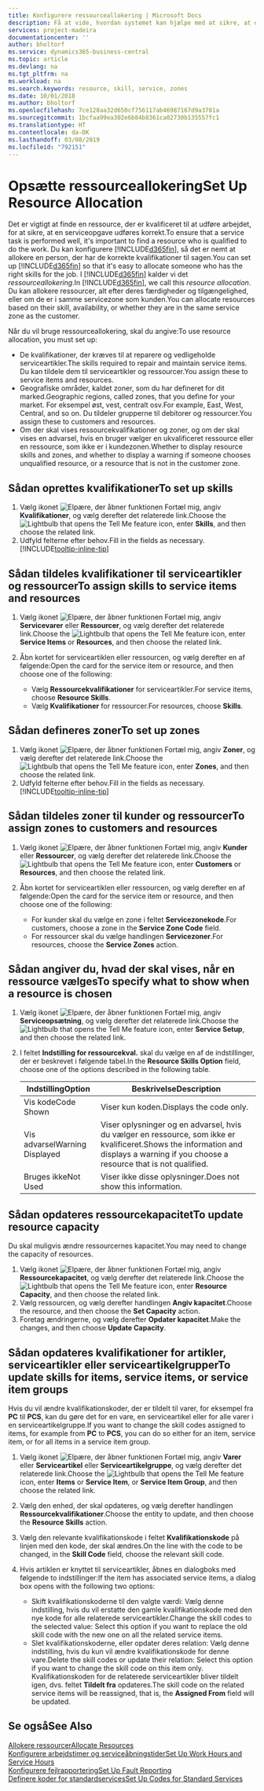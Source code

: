 ```yaml
---
title: Konfigurere ressourceallokering | Microsoft Docs
description: Få at vide, hvordan systemet kan hjælpe med at sikre, at den person, du tildeler en serviceydelse, har de nødvendige kvalifikationer til at udføre ydelsen.
services: project-madeira
documentationcenter: ''
author: bholtorf
ms.service: dynamics365-business-central
ms.topic: article
ms.devlang: na
ms.tgt_pltfrm: na
ms.workload: na
ms.search.keywords: resource, skill, service, zones
ms.date: 10/01/2018
ms.author: bholtorf
ms.openlocfilehash: 7ce128aa32d650cf756117ab46987167d9a3781a
ms.sourcegitcommit: 1bcfaa99ea302e6b84b8361ca02730b135557fc1
ms.translationtype: HT
ms.contentlocale: da-DK
ms.lasthandoff: 03/08/2019
ms.locfileid: "792151"
---
```

# <a name="set-up-resource-allocation"></a><span data-ttu-id="65137-103">Opsætte ressourceallokering</span><span class="sxs-lookup"><span data-stu-id="65137-103">Set Up Resource Allocation</span></span>
<span data-ttu-id="65137-104">Det er vigtigt at finde en ressource, der er kvalificeret til at udføre arbejdet, for at sikre, at en serviceopgave udføres korrekt.</span><span class="sxs-lookup"><span data-stu-id="65137-104">To ensure that a service task is performed well, it's important to find a resource who is qualified to do the work.</span></span> <span data-ttu-id="65137-105">Du kan konfigurere [!INCLUDE[d365fin](includes/d365fin_md.md)], så det er nemt at allokere en person, der har de korrekte kvalifikationer til sagen.</span><span class="sxs-lookup"><span data-stu-id="65137-105">You can set up [!INCLUDE[d365fin](includes/d365fin_md.md)] so that it's easy to allocate someone who has the right skills for the job.</span></span> <span data-ttu-id="65137-106">I [!INCLUDE[d365fin](includes/d365fin_md.md)] kalder vi det _ressourceallokering_.</span><span class="sxs-lookup"><span data-stu-id="65137-106">In [!INCLUDE[d365fin](includes/d365fin_md.md)], we call this _resource allocation_.</span></span> <span data-ttu-id="65137-107">Du kan allokere ressourcer, alt efter deres færdigheder og tilgængelighed, eller om de er i samme servicezone som kunden.</span><span class="sxs-lookup"><span data-stu-id="65137-107">You can allocate resources based on their skill, availability, or whether they are in the same service zone as the customer.</span></span> 

<span data-ttu-id="65137-108">Når du vil bruge ressourceallokering, skal du angive:</span><span class="sxs-lookup"><span data-stu-id="65137-108">To use resource allocation, you must set up:</span></span>  
  
* <span data-ttu-id="65137-109">De kvalifikationer, der kræves til at reparere og vedligeholde serviceartikler.</span><span class="sxs-lookup"><span data-stu-id="65137-109">The skills required to repair and maintain service items.</span></span> <span data-ttu-id="65137-110">Du kan tildele dem til serviceartikler og ressourcer.</span><span class="sxs-lookup"><span data-stu-id="65137-110">You assign these to service items and resources.</span></span>  
* <span data-ttu-id="65137-111">Geografiske områder, kaldet zoner, som du har defineret for dit marked.</span><span class="sxs-lookup"><span data-stu-id="65137-111">Geographic regions, called zones, that you define for your market.</span></span> <span data-ttu-id="65137-112">For eksempel øst, vest, centralt osv.</span><span class="sxs-lookup"><span data-stu-id="65137-112">For example, East, West, Central, and so on.</span></span> <span data-ttu-id="65137-113">Du tildeler grupperne til debitorer og ressourcer.</span><span class="sxs-lookup"><span data-stu-id="65137-113">You assign these to customers and resources.</span></span>  
* <span data-ttu-id="65137-114">Om der skal vises ressourcekvalifikationer og zoner, og om der skal vises en advarsel, hvis en bruger vælger en ukvalificeret ressource eller en ressource, som ikke er i kundezonen.</span><span class="sxs-lookup"><span data-stu-id="65137-114">Whether to display resource skills and zones, and whether to display a warning if someone chooses unqualified resource, or a resource that is not in the customer zone.</span></span>  

## <a name="to-set-up-skills"></a><span data-ttu-id="65137-115">Sådan oprettes kvalifikationer</span><span class="sxs-lookup"><span data-stu-id="65137-115">To set up skills</span></span>
1. <span data-ttu-id="65137-116">Vælg ikonet ![Elpære, der åbner funktionen Fortæl mig](media/ui-search/search_small.png "Fortæl mig, hvad du vil foretage dig"), angiv **Kvalifikationer**, og vælg derefter det relaterede link.</span><span class="sxs-lookup"><span data-stu-id="65137-116">Choose the ![Lightbulb that opens the Tell Me feature](media/ui-search/search_small.png "Tell me what you want to do") icon, enter **Skills**, and then choose the related link.</span></span>  
2. <span data-ttu-id="65137-117">Udfyld felterne efter behov.</span><span class="sxs-lookup"><span data-stu-id="65137-117">Fill in the fields as necessary.</span></span> [!INCLUDE[tooltip-inline-tip](includes/tooltip-inline-tip_md.md)]  

## <a name="to-assign-skills-to-service-items-and-resources"></a><span data-ttu-id="65137-118">Sådan tildeles kvalifikationer til serviceartikler og ressourcer</span><span class="sxs-lookup"><span data-stu-id="65137-118">To assign skills to service items and resources</span></span>
1. <span data-ttu-id="65137-119">Vælg ikonet ![Elpære, der åbner funktionen Fortæl mig](media/ui-search/search_small.png "Fortæl mig, hvad du vil foretage dig"), angiv **Servicevarer** eller **Ressourcer**, og vælg derefter det relaterede link.</span><span class="sxs-lookup"><span data-stu-id="65137-119">Choose the ![Lightbulb that opens the Tell Me feature](media/ui-search/search_small.png "Tell me what you want to do") icon, enter **Service Items** or **Resources**, and then choose the related link.</span></span>  
2. <span data-ttu-id="65137-120">Åbn kortet for serviceartiklen eller ressourcen, og vælg derefter en af følgende:</span><span class="sxs-lookup"><span data-stu-id="65137-120">Open the card for the service item or resource, and then choose one of the following:</span></span>  
  
    * <span data-ttu-id="65137-121">Vælg **Ressourcekvalifikationer** for serviceartikler.</span><span class="sxs-lookup"><span data-stu-id="65137-121">For service items, choose **Resource Skills**.</span></span>  
    * <span data-ttu-id="65137-122">Vælg **Kvalifikationer** for ressourcer.</span><span class="sxs-lookup"><span data-stu-id="65137-122">For resources, choose **Skills**.</span></span>  

## <a name="to-set-up-zones"></a><span data-ttu-id="65137-123">Sådan defineres zoner</span><span class="sxs-lookup"><span data-stu-id="65137-123">To set up zones</span></span>
1. <span data-ttu-id="65137-124">Vælg ikonet ![Elpære, der åbner funktionen Fortæl mig](media/ui-search/search_small.png "Fortæl mig, hvad du vil foretage dig"), angiv **Zoner**, og vælg derefter det relaterede link.</span><span class="sxs-lookup"><span data-stu-id="65137-124">Choose the ![Lightbulb that opens the Tell Me feature](media/ui-search/search_small.png "Tell me what you want to do") icon, enter **Zones**, and then choose the related link.</span></span>  
2. <span data-ttu-id="65137-125">Udfyld felterne efter behov.</span><span class="sxs-lookup"><span data-stu-id="65137-125">Fill in the fields as necessary.</span></span> [!INCLUDE[tooltip-inline-tip](includes/tooltip-inline-tip_md.md)]  

## <a name="to-assign-zones-to-customers-and-resources"></a><span data-ttu-id="65137-126">Sådan tildeles zoner til kunder og ressourcer</span><span class="sxs-lookup"><span data-stu-id="65137-126">To assign zones to customers and resources</span></span> 
1. <span data-ttu-id="65137-127">Vælg ikonet ![Elpære, der åbner funktionen Fortæl mig](media/ui-search/search_small.png "Fortæl mig, hvad du vil foretage dig"), angiv **Kunder** eller **Ressourcer**, og vælg derefter det relaterede link.</span><span class="sxs-lookup"><span data-stu-id="65137-127">Choose the ![Lightbulb that opens the Tell Me feature](media/ui-search/search_small.png "Tell me what you want to do") icon, enter **Customers** or **Resources**, and then choose the related link.</span></span>  
2. <span data-ttu-id="65137-128">Åbn kortet for serviceartiklen eller ressourcen, og vælg derefter en af følgende:</span><span class="sxs-lookup"><span data-stu-id="65137-128">Open the card for the service item or resource, and then choose one of the following:</span></span>  
  
    * <span data-ttu-id="65137-129">For kunder skal du vælge en zone i feltet **Servicezonekode**.</span><span class="sxs-lookup"><span data-stu-id="65137-129">For customers, choose a zone in the **Service Zone Code** field.</span></span>  
    * <span data-ttu-id="65137-130">For ressourcer skal du vælge handlingen **Servicezoner**.</span><span class="sxs-lookup"><span data-stu-id="65137-130">For resources, choose the **Service Zones** action.</span></span>  

## <a name="to-specify-what-to-show-when-a-resource-is-chosen"></a><span data-ttu-id="65137-131">Sådan angiver du, hvad der skal vises, når en ressource vælges</span><span class="sxs-lookup"><span data-stu-id="65137-131">To specify what to show when a resource is chosen</span></span>
1. <span data-ttu-id="65137-132">Vælg ikonet ![Elpære, der åbner funktionen Fortæl mig](media/ui-search/search_small.png "Fortæl mig, hvad du vil foretage dig"), angiv **Serviceopsætning**, og vælg derefter det relaterede link.</span><span class="sxs-lookup"><span data-stu-id="65137-132">Choose the ![Lightbulb that opens the Tell Me feature](media/ui-search/search_small.png "Tell me what you want to do") icon, enter **Service Setup**, and then choose the related link.</span></span> 
2. <span data-ttu-id="65137-133">I feltet **Indstilling for ressourcekval.** skal du vælge en af de indstillinger, der er beskrevet i følgende tabel.</span><span class="sxs-lookup"><span data-stu-id="65137-133">In the **Resource Skills Option** field, choose one of the options described in the following table.</span></span>  
  
    |<span data-ttu-id="65137-134">**Indstilling**</span><span class="sxs-lookup"><span data-stu-id="65137-134">**Option**</span></span>|<span data-ttu-id="65137-135">**Beskrivelse**</span><span class="sxs-lookup"><span data-stu-id="65137-135">**Description**</span></span>|  
    |------------|-------------|  
    |<span data-ttu-id="65137-136">Vis kode</span><span class="sxs-lookup"><span data-stu-id="65137-136">Code Shown</span></span> | <span data-ttu-id="65137-137">Viser kun koden.</span><span class="sxs-lookup"><span data-stu-id="65137-137">Displays the code only.</span></span>|  
    |<span data-ttu-id="65137-138">Vis advarsel</span><span class="sxs-lookup"><span data-stu-id="65137-138">Warning Displayed</span></span> | <span data-ttu-id="65137-139">Viser oplysninger og en advarsel, hvis du vælger en ressource, som ikke er kvalificeret.</span><span class="sxs-lookup"><span data-stu-id="65137-139">Shows the information and displays a warning if you choose a resource that is not qualified.</span></span>|  
    |<span data-ttu-id="65137-140">Bruges ikke</span><span class="sxs-lookup"><span data-stu-id="65137-140">Not Used</span></span> | <span data-ttu-id="65137-141">Viser ikke disse oplysninger.</span><span class="sxs-lookup"><span data-stu-id="65137-141">Does not show this information.</span></span>|  

## <a name="to-update-resource-capacity"></a><span data-ttu-id="65137-142">Sådan opdateres ressourcekapacitet</span><span class="sxs-lookup"><span data-stu-id="65137-142">To update resource capacity</span></span>  
<span data-ttu-id="65137-143">Du skal muligvis ændre ressourcernes kapacitet.</span><span class="sxs-lookup"><span data-stu-id="65137-143">You may need to change the capacity of resources.</span></span>  
  
1. <span data-ttu-id="65137-144">Vælg ikonet ![Elpære, der åbner funktionen Fortæl mig](media/ui-search/search_small.png "Fortæl mig, hvad du vil foretage dig"), angiv **Ressourcekapacitet**, og vælg derefter det relaterede link.</span><span class="sxs-lookup"><span data-stu-id="65137-144">Choose the ![Lightbulb that opens the Tell Me feature](media/ui-search/search_small.png "Tell me what you want to do") icon, enter **Resource Capacity**, and then choose the related link.</span></span>  
2. <span data-ttu-id="65137-145">Vælg ressourcen, og vælg derefter handlingen **Angiv kapacitet**.</span><span class="sxs-lookup"><span data-stu-id="65137-145">Choose the resource, and then choose the **Set Capacity** action.</span></span>  
3. <span data-ttu-id="65137-146">Foretag ændringerne, og vælg derefter **Opdater kapacitet**.</span><span class="sxs-lookup"><span data-stu-id="65137-146">Make the changes, and then choose **Update Capacity**.</span></span>  

## <a name="to-update-skills-for-items-service-items-or-service-item-groups"></a><span data-ttu-id="65137-147">Sådan opdateres kvalifikationer for artikler, serviceartikler eller serviceartikelgrupper</span><span class="sxs-lookup"><span data-stu-id="65137-147">To update skills for items, service items, or service item groups</span></span>
<span data-ttu-id="65137-148">Hvis du vil ændre kvalifikationskoder, der er tildelt til varer, for eksempel fra **PC** til **PCS**, kan du gøre det for en vare, en serviceartikel eller for alle varer i en serviceartikelgruppe.</span><span class="sxs-lookup"><span data-stu-id="65137-148">If you want to change the skill codes assigned to items, for example from **PC** to **PCS**, you can do so either for an item, service item, or for all items in a service item group.</span></span>  
  
1. <span data-ttu-id="65137-149">Vælg ikonet ![Elpære, der åbner funktionen Fortæl mig](media/ui-search/search_small.png "Fortæl mig, hvad du vil foretage dig"), angiv **Varer** eller **Serviceartikel** eller **Serviceartikelgruppe**, og vælg derefter det relaterede link.</span><span class="sxs-lookup"><span data-stu-id="65137-149">Choose the ![Lightbulb that opens the Tell Me feature](media/ui-search/search_small.png "Tell me what you want to do") icon, enter **Items** or **Service Item**, or **Service Item Group**, and then choose the related link.</span></span>  
2. <span data-ttu-id="65137-150">Vælg den enhed, der skal opdateres, og vælg derefter handlingen **Ressourcekvalifikationer**.</span><span class="sxs-lookup"><span data-stu-id="65137-150">Choose the entity to update, and then choose the **Resource Skills** action.</span></span>  
3. <span data-ttu-id="65137-151">Vælg den relevante kvalifikationskode i feltet **Kvalifikationskode** på linjen med den kode, der skal ændres.</span><span class="sxs-lookup"><span data-stu-id="65137-151">On the line with the code to be changed, in the **Skill Code** field, choose the relevant skill code.</span></span>  
4.  <span data-ttu-id="65137-152">Hvis artiklen er knyttet til serviceartikler, åbnes en dialogboks med følgende to indstillinger:</span><span class="sxs-lookup"><span data-stu-id="65137-152">If the item has associated service items, a dialog box opens with the following two options:</span></span>  
  
    * <span data-ttu-id="65137-153">Skift kvalifikationskoderne til den valgte værdi: Vælg denne indstilling, hvis du vil erstatte den gamle kvalifikationskode med den nye kode for alle relaterede serviceartikler.</span><span class="sxs-lookup"><span data-stu-id="65137-153">Change the skill codes to the selected value: Select this option if you want to replace the old skill code with the new one on all the related service items.</span></span>  
    * <span data-ttu-id="65137-154">Slet kvalifikationskoderne, eller opdater deres relation: Vælg denne indstilling, hvis du kun vil ændre kvalifikationskode for denne vare.</span><span class="sxs-lookup"><span data-stu-id="65137-154">Delete the skill codes or update their relation: Select this option if you want to change the skill code on this item only.</span></span> <span data-ttu-id="65137-155">Kvalifikationskoden for de relaterede serviceartikler bliver tildelt igen, dvs. feltet **Tildelt fra** opdateres.</span><span class="sxs-lookup"><span data-stu-id="65137-155">The skill code on the related service items will be reassigned, that is, the **Assigned From** field will be updated.</span></span>  
  
## <a name="see-also"></a><span data-ttu-id="65137-156">Se også</span><span class="sxs-lookup"><span data-stu-id="65137-156">See Also</span></span>
[<span data-ttu-id="65137-157">Allokere ressourcer</span><span class="sxs-lookup"><span data-stu-id="65137-157">Allocate Resources</span></span>](service-how-to-allocate-resources.md)  
[<span data-ttu-id="65137-158">Konfigurere arbejdstimer og serviceåbningstider</span><span class="sxs-lookup"><span data-stu-id="65137-158">Set Up Work Hours and Service Hours</span></span>](service-how-setup-work-service-hours.md)  
[<span data-ttu-id="65137-159">Konfigurere fejlrapportering</span><span class="sxs-lookup"><span data-stu-id="65137-159">Set Up Fault Reporting</span></span>](service-how-setup-fault-reporting.md)  
[<span data-ttu-id="65137-160">Definere koder for standardservices</span><span class="sxs-lookup"><span data-stu-id="65137-160">Set Up Codes for Standard Services</span></span>](service-how-setup-service-coding.md)  
 

